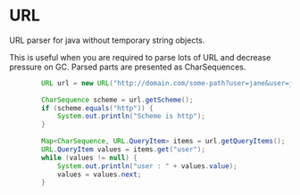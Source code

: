 # URL
URL parser for java without temporary string objects.

This is useful when you are required to parse lots of URL and decrease pressure on GC.
Parsed parts are presented as CharSequences.

```java
        URL url = new URL("http://domain.com/some-path?user=jane&user=john#frag");
        
        CharSequence scheme = url.getScheme();
        if (scheme.equals("http")) {
            System.out.println("Scheme is http");
        }
        
        Map<CharSequence, URL.QueryItem> items = url.getQueryItems();
        URL.QueryItem values = items.get("user");
        while (values != null) {
            System.out.println("user : " + values.value);
            values = values.next;
        }
```
